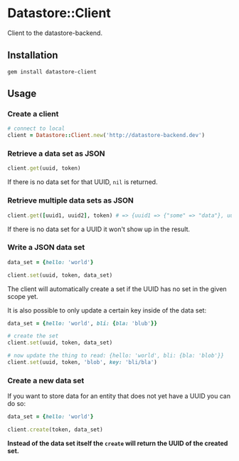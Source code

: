 # Datastore::Client

Client to the datastore-backend.

## Installation

```
gem install datastore-client
```

## Usage

### Create a client
```ruby
# connect to local
client = Datastore::Client.new('http://datastore-backend.dev')
```

### Retrieve a data set as JSON
```ruby
client.get(uuid, token)
```

If there is no data set for that UUID, ``nil`` is returned.

### Retrieve multiple data sets as JSON
```ruby
client.get([uuid1, uuid2], token) # => {uuid1 => {"some" => "data"}, uuid2 => {"more" => "data"}}
```

If there is no data set for a UUID it won't show up in the result.

### Write a JSON data set
```ruby
data_set = {hello: 'world'}

client.set(uuid, token, data_set)
```

The client will automatically create a set if the UUID has no set in the given scope yet.

It is also possible to only update a certain key inside of the data set:

```ruby
data_set = {hello: 'world', bli: {bla: 'blub'}}

# create the set
client.set(uuid, token, data_set)

# now update the thing to read: {hello: 'world', bli: {bla: 'blob'}}
client.set(uuid, token, 'blob', key: 'bli/bla')
```

### Create a new data set

If you want to store data for an entity that does not yet have a UUID
you can do so:

```ruby
data_set = {hello: 'world'}

client.create(token, data_set)
```

**Instead of the data set itself the ``create`` will return the UUID of
the created set.**
